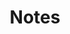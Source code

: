 ---
title: Notes
pagination:
  data: collections.notes
  size: 5000
  alias: posts
layout: layouts/posts
---